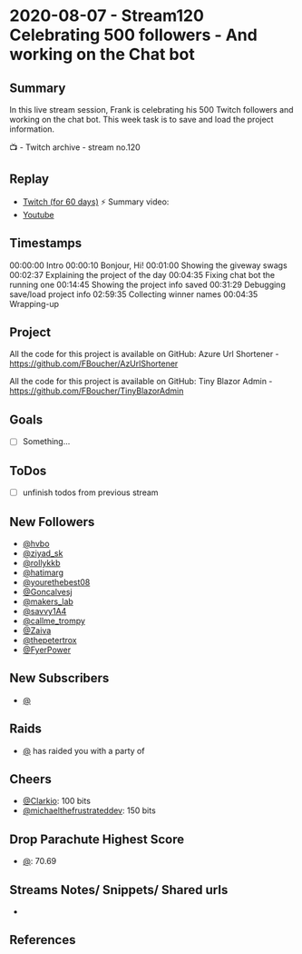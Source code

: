 
# 2020-08-07 - Stream120 Celebrating 500 followers - And working on the Chat bot

Summary
-------

In this live stream session, Frank is celebrating his 500 Twitch followers and working on the chat bot. This week task is to save and load the project information.

📺 - Twitch archive - stream no.120

Replay
------

- [Twitch (for 60 days)](https://www.twitch.tv/videos/)
⚡ Summary video:
- [Youtube](https://youtu.be/X8J4lVSCELU)


Timestamps
--------

00:00:00 Intro
00:00:10 Bonjour, Hi!
00:01:00 Showing the giveway swags
00:02:37 Explaining the project of the day
00:04:35 Fixing chat bot the running one
00:14:45 Showing the project info saved
00:31:29 Debugging save/load project info
02:59:35 Collecting winner names
00:04:35 Wrapping-up



Project
-------

All the code for this project is available on GitHub: Azure Url Shortener - https://github.com/FBoucher/AzUrlShortener

All the code for this project is available on GitHub: Tiny Blazor Admin - https://github.com/FBoucher/TinyBlazorAdmin


Goals
-----

- [ ] Something...



ToDos
-----
- [ ] unfinish todos from previous stream


New Followers
-------------

- [@hvbo](https://www.twitch.tv/hvbo)
- [@ziyad_sk](https://www.twitch.tv/ziyad_sk)
- [@rollykkb](https://www.twitch.tv/rollykkb)
- [@hatimarg](https://www.twitch.tv/hatimarg)
- [@yourethebest08](https://www.twitch.tv/yourethebest08)
- [@Goncalvesj](https://www.twitch.tv/Goncalvesj)
- [@makers_lab](https://www.twitch.tv/makers_lab)
- [@savvy1A4](https://www.twitch.tv/savvy1A4)
- [@callme_trompy](https://www.twitch.tv/callme_trompy)
- [@Zaiva](https://www.twitch.tv/Zaiva)
- [@thepetertrox](https://www.twitch.tv/thepetertrox)
- [@FyerPower](https://www.twitch.tv/FyerPower)



New Subscribers
---------------

- [@](https://www.twitch.tv/)


Raids
------

- [@](https://www.twitch.tv/) has raided you with a party of 



Cheers
------

- [@Clarkio](https://www.twitch.tv/Clarkio):  100 bits
- [@michaelthefrustrateddev](https://www.twitch.tv/michaelthefrustrateddev):  150 bits


Drop Parachute Highest Score
----------------------------

- [@](https://www.twitch.tv/):  70.69



Streams Notes/ Snippets/ Shared urls
-----------------------------------

- 


References
----------

